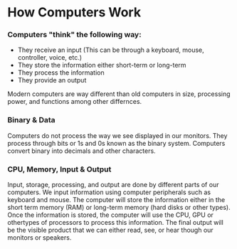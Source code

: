# How Computers Work

### Computers "think" the following way:

- They receive an input (This can be through a keyboard, mouse, controller, voice, etc.)
- They store the information either short-term or long-term  
- They process the information
- They provide an output

Modern computers are way different than old computers in size, processing power, and functions among other differnces.

### Binary & Data

Computers do not process the way we see displayed in our monitors.  They process through bits or 1s and 0s known as the binary system.  Computers convert binary into decimals and other characters.  

### CPU, Memory, Input & Output

Input, storage, processing, and output are done by different parts of our computers.  We input information using computer peripherals such as keyboard and mouse.  The computer will store the information either in the short term memory (RAM) or long-term memory (hard disks or other types).  Once the information is stored, the computer will use the CPU, GPU or othertypes of processors to process this information.  The final output will be the visible product that we can either read, see, or hear though our monitors or speakers.